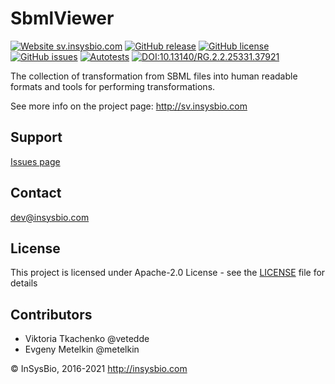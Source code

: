 # SbmlViewer
[![Website sv.insysbio.com](https://img.shields.io/website-up-down-green-red/http/sv.insysbio.com.svg)](http://sv.insysbio.com)
[![GitHub release](https://img.shields.io/github/release/insysbio/SbmlViewer.svg)](https://github.com/insysbio/SbmlViewer/releases/)
[![GitHub license](https://img.shields.io/github/license/insysbio/SbmlViewer.svg)](https://github.com/insysbio/SbmlViewer/blob/master/LICENSE)
[![GitHub issues](https://img.shields.io/github/issues/insysbio/SbmlViewer.svg)](https://GitHub.com/insysbio/SbmlViewer/issues/)
[![Autotests](https://github.com/insysbio/SbmlViewer/workflows/Build%20and%20deploy/badge.svg)](https://github.com/insysbio/SbmlViewer/actions)
[![DOI:10.13140/RG.2.2.25331.37921](https://zenodo.org/badge/DOI/10.13140/RG.2.2.25331.37921.svg)](https://doi.org/10.13140/RG.2.2.25331.37921)


The collection of transformation from SBML files into human readable formats and tools for performing transformations.

See more info on the project page:
http://sv.insysbio.com

## Support

[Issues page](https://github.com/insysbio/SbmlViewer/issues)

## Contact

dev@insysbio.com

## License

This project is licensed under Apache-2.0 License - see the [LICENSE](LICENSE) file for details

## Contributors

- Viktoria Tkachenko @vetedde
- Evgeny Metelkin @metelkin

© InSysBio, 2016-2021
http://insysbio.com
